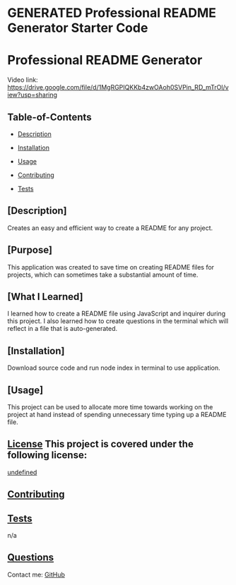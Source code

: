 # GENERATED Professional README Generator Starter Code

# Professional README Generator

Video link: https://drive.google.com/file/d/1MgRGPIQKKb4zwOAoh0SVPin_RD_mTrOl/view?usp=sharing

  ## Table-of-Contents
  * [Description](#description)

  * [Installation](#installation)

  * [Usage](#usage)

  * [Contributing](#contributing)

  * [Tests](#tests)
  
  ## [Description]

  Creates an easy and efficient way to create a README for any project.

  ## [Purpose]

  This application was created to save time on creating README files for projects, which can sometimes take a substantial amount of time.

  ## [What I Learned]

  I learned how to create a README file using JavaScript and inquirer during this project. I also learned how to create questions in the terminal which will reflect in a file that is auto-generated.


  ## [Installation]

  Download source code and run node index in terminal to use application.


  ## [Usage]

  This project can be used to allocate more time towards working on the project at hand instead of spending unnecessary time typing up a README file.
  
  
  ## [License](#table-of-contents) This project is covered under the following license: 
[undefined](https://choosealicense.com/licenses/undefined)
      

  ## [Contributing](#table-of-contents)
  
  
  ## [Tests](#table-of-contents)

  n/a


  ## [Questions](#table-of-contents)

  Contact me:
  [GitHub](https://github.com/undefined)


